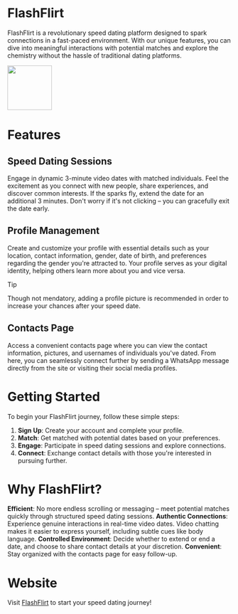 # FlashFlirt
FlashFlirt is a revolutionary speed dating platform designed to spark connections in a fast-paced environment. With our unique features, you can dive into meaningful interactions with potential matches and explore the chemistry without the hassle of traditional dating platforms.

<img src="https://github.com/Danny-Rubin/SpeedDating/assets/68163138/5305f25a-7c4a-4401-a47b-f25110c1dd46" width="100" height="100">

# Features
## Speed Dating Sessions
Engage in dynamic 3-minute video dates with matched individuals. Feel the excitement as you connect with new people, share experiences, and discover common interests. If the sparks fly, extend the date for an additional 3 minutes. Don't worry if it's not clicking – you can gracefully exit the date early.

## Profile Management
Create and customize your profile with essential details such as your location, contact information, gender, date of birth, and preferences regarding the gender you're attracted to. Your profile serves as your digital identity, helping others learn more about you and vice versa.
> [!TIP]
> Though not mendatory, adding a profile picture is recommended in order to increase your chances after your speed date.

## Contacts Page
Access a convenient contacts page where you can view the contact information, pictures, and usernames of individuals you've dated. From here, you can seamlessly connect further by sending a WhatsApp message directly from the site or visiting their social media profiles.

# Getting Started
To begin your FlashFlirt journey, follow these simple steps:

1. **Sign Up**: Create your account and complete your profile.
2. **Match**: Get matched with potential dates based on your preferences.
3. **Engage**: Participate in speed dating sessions and explore connections.
4. **Connect**: Exchange contact details with those you're interested in pursuing further.

# Why FlashFlirt?
**Efficient**: No more endless scrolling or messaging – meet potential matches quickly through structured speed dating sessions.
**Authentic Connections**: Experience genuine interactions in real-time video dates.
Video chatting makes it easier to express yourself, including subtle cues like body language.
**Controlled Environment**: Decide whether to extend or end a date, and choose to share contact details at your discretion.
**Convenient**: Stay organized with the contacts page for easy follow-up.

# Website
Visit [FlashFlirt](https://main.deuksgbh6tmkx.amplifyapp.com/ "Homepage") to start your speed dating journey!
